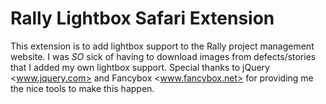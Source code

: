 Rally Lightbox Safari Extension 
================================

This extension is to add lightbox support to the Rally project management website. I was *SO* sick of having to download images from defects/stories that I added my own lightbox support. Special thanks to jQuery <www.jquery.com> and Fancybox <www.fancybox.net> for providing me the nice tools to make this happen.